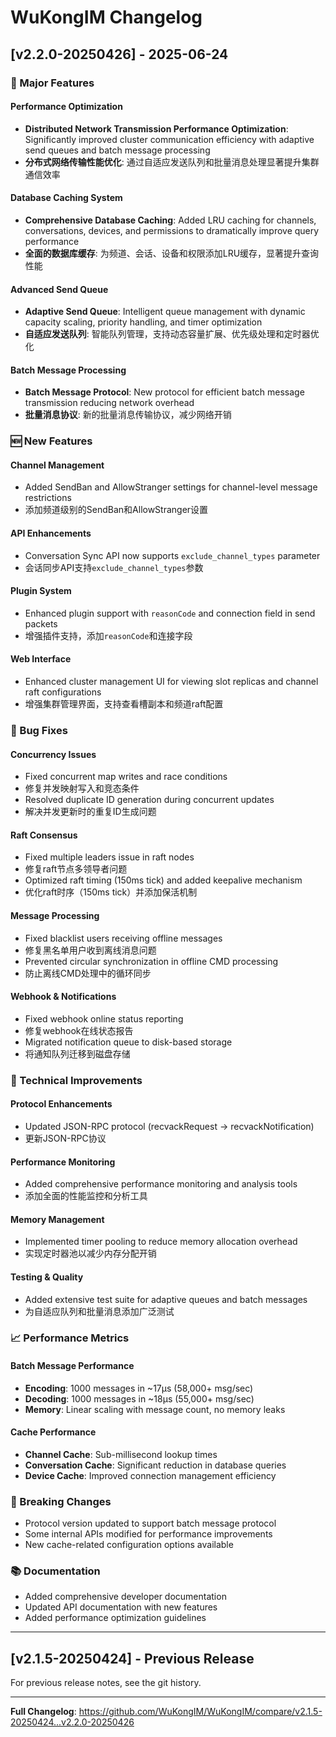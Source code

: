 # WuKongIM Changelog

## [v2.2.0-20250426] - 2025-06-24

### 🚀 Major Features

#### Performance Optimization
- **Distributed Network Transmission Performance Optimization**: Significantly improved cluster communication efficiency with adaptive send queues and batch message processing
- **分布式网络传输性能优化**: 通过自适应发送队列和批量消息处理显著提升集群通信效率

#### Database Caching System
- **Comprehensive Database Caching**: Added LRU caching for channels, conversations, devices, and permissions to dramatically improve query performance
- **全面的数据库缓存**: 为频道、会话、设备和权限添加LRU缓存，显著提升查询性能

#### Advanced Send Queue
- **Adaptive Send Queue**: Intelligent queue management with dynamic capacity scaling, priority handling, and timer optimization
- **自适应发送队列**: 智能队列管理，支持动态容量扩展、优先级处理和定时器优化

#### Batch Message Processing
- **Batch Message Protocol**: New protocol for efficient batch message transmission reducing network overhead
- **批量消息协议**: 新的批量消息传输协议，减少网络开销

### 🆕 New Features

#### Channel Management
- Added SendBan and AllowStranger settings for channel-level message restrictions
- 添加频道级别的SendBan和AllowStranger设置

#### API Enhancements
- Conversation Sync API now supports `exclude_channel_types` parameter
- 会话同步API支持`exclude_channel_types`参数

#### Plugin System
- Enhanced plugin support with `reasonCode` and connection field in send packets
- 增强插件支持，添加`reasonCode`和连接字段

#### Web Interface
- Enhanced cluster management UI for viewing slot replicas and channel raft configurations
- 增强集群管理界面，支持查看槽副本和频道raft配置

### 🐛 Bug Fixes

#### Concurrency Issues
- Fixed concurrent map writes and race conditions
- 修复并发映射写入和竞态条件
- Resolved duplicate ID generation during concurrent updates
- 解决并发更新时的重复ID生成问题

#### Raft Consensus
- Fixed multiple leaders issue in raft nodes
- 修复raft节点多领导者问题
- Optimized raft timing (150ms tick) and added keepalive mechanism
- 优化raft时序（150ms tick）并添加保活机制

#### Message Processing
- Fixed blacklist users receiving offline messages
- 修复黑名单用户收到离线消息问题
- Prevented circular synchronization in offline CMD processing
- 防止离线CMD处理中的循环同步

#### Webhook & Notifications
- Fixed webhook online status reporting
- 修复webhook在线状态报告
- Migrated notification queue to disk-based storage
- 将通知队列迁移到磁盘存储

### 🔧 Technical Improvements

#### Protocol Enhancements
- Updated JSON-RPC protocol (recvackRequest → recvackNotification)
- 更新JSON-RPC协议

#### Performance Monitoring
- Added comprehensive performance monitoring and analysis tools
- 添加全面的性能监控和分析工具

#### Memory Management
- Implemented timer pooling to reduce memory allocation overhead
- 实现定时器池以减少内存分配开销

#### Testing & Quality
- Added extensive test suite for adaptive queues and batch messages
- 为自适应队列和批量消息添加广泛测试

### 📈 Performance Metrics

#### Batch Message Performance
- **Encoding**: 1000 messages in ~17μs (58,000+ msg/sec)
- **Decoding**: 1000 messages in ~18μs (55,000+ msg/sec)
- **Memory**: Linear scaling with message count, no memory leaks

#### Cache Performance
- **Channel Cache**: Sub-millisecond lookup times
- **Conversation Cache**: Significant reduction in database queries
- **Device Cache**: Improved connection management efficiency

### 🔄 Breaking Changes
- Protocol version updated to support batch message protocol
- Some internal APIs modified for performance improvements
- New cache-related configuration options available

### 📚 Documentation
- Added comprehensive developer documentation
- Updated API documentation with new features
- Added performance optimization guidelines

---

## [v2.1.5-20250424] - Previous Release

For previous release notes, see the git history.

---

**Full Changelog**: https://github.com/WuKongIM/WuKongIM/compare/v2.1.5-20250424...v2.2.0-20250426
